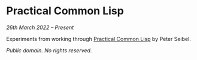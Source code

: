 # Practical Common Lisp

_26th March 2022 – Present_

Experiments from working through [Practical Common Lisp][pcl] by Peter Seibel.

[pcl]: https://gigamonkeys.com/book/

_Public domain.  No rights reserved._
